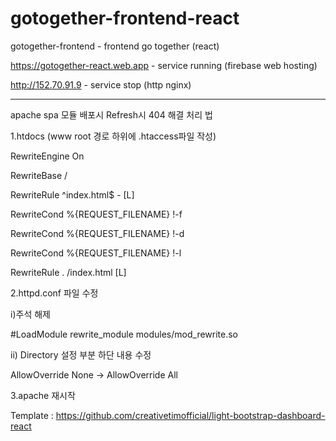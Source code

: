 # gotogether-frontend-react

gotogether-frontend - frontend go together (react)


https://gotogether-react.web.app  - service running  (firebase web hosting)

http://152.70.91.9 - service stop (http nginx)

-------------------------------------------------------


apache spa 모듈 배포시 Refresh시 404 해결 처리 법

1.htdocs (www root 경로 하위에 .htaccess파일 작성)

RewriteEngine On

RewriteBase /

RewriteRule ^index.html$ - [L]

RewriteCond %{REQUEST_FILENAME} !-f

RewriteCond %{REQUEST_FILENAME} !-d

RewriteCond %{REQUEST_FILENAME} !-l

RewriteRule . /index.html [L]


2.httpd.conf 파일 수정

  i)주석 해제 
  
  #LoadModule rewrite_module modules/mod_rewrite.so

  ii) Directory 설정 부분 하단 내용 수정
  
  AllowOverride None -> AllowOverride All

3.apache 재시작



Template : https://github.com/creativetimofficial/light-bootstrap-dashboard-react

